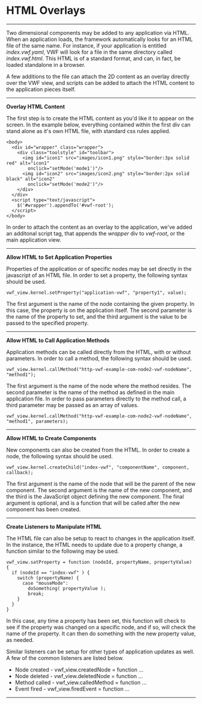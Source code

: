 HTML Overlays
===================
-------------------
Two dimensional components may be added to any application via HTML. When an application loads, the framework automatically looks for an HTML file of the same name. For instance, if your application is entitled *index.vwf.yaml*, VWF will look for a file in the same directory called *index.vwf.html*. This HTML is of a standard format, and can, in fact, be loaded standalone in a browser. 

A few additions to the file can attach the 2D content as an overlay directly over the VWF view, and scripts can be added to attach the HTML content to the application pieces itself. 

-------------------

**Overlay HTML Content**

The first step is to create the HTML content as you'd like it to appear on the screen. In the example below, everything contained within the first div can stand alone as it's own HTML file, with standard css rules applied.

	<body>
	  <div id="wrapper" class="wrapper">
	    <div class="toolstyle" id="toolbar">
	      <img id="icon1" src="images/icon1.png" style="border:3px solid red" alt="icon1" 
	        onclick="setMode('mode1')"/>
	      <img id="icon2" src="images/icon2.png" style="border:2px solid black" alt="icon2" 
	        onclick="setMode('mode2')"/>
	    </div>
	  </div>
	  <script type="text/javascript">
	    $('#wrapper').appendTo('#vwf-root');
	  </script>
	</body>

In order to attach the content as an overlay to the application, we've added an additonal script tag, that appends the *wrapper* div to *vwf-root*, or the main application view. 

-------------------

**Allow HTML to Set Application Properties**

Properties of the application or of specific nodes may be set directly in the javascript of an HTML file. In order to set a property, the following syntax should be used. 

	vwf_view.kernel.setProperty("application-vwf", "property1", value);

The first argument is the name of the node containing the given property. In this case, the property is on the application itself. The second parameter is the name of the property to set, and the third argument is the value to be passed to the specified property. 

-------------------

**Allow HTML to Call Application Methods**

Application methods can be called directly from the HTML, with or without parameters. In order to call a method, the following syntax should be used.

	vwf_view.kernel.callMethod("http-vwf-example-com-node2-vwf-nodeName", "method1");

The first argument is the name of the node where the method resides. The second parameter is the name of the method as defined in the main application file. In order to pass parameters directly to the method call, a third parameter may be passed as an array of values. 

	vwf_view.kernel.callMethod("http-vwf-example-com-node2-vwf-nodeName", "method1", parameters);

-------------------

**Allow HTML to Create Components**

New components can also be created from the HTML. In order to create a node, the following syntax should be used.

	vwf_view.kernel.createChild("index-vwf", "componentName", component, callback);

The first argument is the name of the node that will be the parent of the new component. The second argument is the name of the new component, and the third is the JavaScript object defining the new component. The final argument is optional, and is a function that will be called after the new component has been created.

-------------------

**Create Listeners to Manipulate HTML**

The HTML file can also be setup to react to changes in the application itself. In the instance, the HTML needs to update due to a property change, a function similar to the following may be used.

	vwf_view.satProperty = function (nodeId, propertyName, propertyValue) {
	  if (nodeId == "index-vwf" ) {
	    switch (propertyName) {
	      case "mouseMode":
	        doSomething( propertyValue );
	        break;
        }
      }
	}

In this case, any time a property has been set, this function will check to see if the property was changed on a specific node, and if so, will check the name of the property. It can then do something with the new property value, as needed.

Similar listeners can be setup for other types of application updates as well. A few of the common listeners are listed below.

* Node created - vwf_view.createdNode = function ...
* Node deleted - vwf_view.deletedNode = function ...
* Method called - vwf_view.calledMethod = function ...
* Event fired - vwf_view.firedEvent = function ...

-------------------

